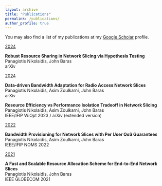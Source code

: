 ```yaml
---
layout: archive
title: "Publications"
permalink: /publications/
author_profile: true
---
```

You may also find a list of my publications at my <i class="fas fa-fw fa-graduation-cap"> </i> <a href="https://scholar.google.com/citations?user=ePqhoeIAAAAJ&hl=en"> Google Scholar</a> profile.<br/>

 <ins>2024</ins>
 
**Robust Resource Sharing in Network Slicing via Hypothesis Testing** <br/>
Panagiotis Nikolaidis, John Baras <br/>
arXiv <a href="https://arxiv.org/abs/2404.18254">  <i class="fas fa-solid fa-file"></i> </a>

 <ins>2024</ins>
 
**Data-driven Bandwidth Adaptation for Radio Access Network Slices** <br/>
Panagiotis Nikolaidis, Asim Zoulkarni, John Baras <br/>
arXiv <a href="https://arxiv.org/abs/2311.17347">  <i class="fas fa-solid fa-file"></i> </a>

**Resource Efficiency vs Performance Isolation Tradeoff in Network Slicing** <br/>
Panagiotis Nikolaidis, Asim Zoulkarni, John Baras <br/>
IEEE/IFIP WiOpt 2023 <a href="https://ieeexplore.ieee.org/document/10349807">   <i class="fas fa-solid fa-file"></i></a> / arXiv (extended version) <a href="https://arxiv.org/abs/2303.14634"><i class="fas fa-solid fa-file"></i></a> 

 <ins>2022</ins>

**Bandwidth Provisioning for Network Slices with Per User QoS Guarantees** <br/>
Panagiotis Nikolaidis, Asim Zoulkarni, John Baras <br/>
IEEE/IFIP NOMS 2022 <a href="https://ieeexplore.ieee.org/document/10154366"><i class="fas fa-solid fa-file"></i> </a>

 <ins>2021</ins>

**A Fast and Scalable Resource Allocation Scheme for End-to-End Network Slices** <br/>
Panagiotis Nikolaidis, John Baras <br/>
IEEE GLOBECOM 2021 <a href="https://ieeexplore.ieee.org/abstract/document/9685668">  <i class="fas fa-solid fa-file"></i></a>



